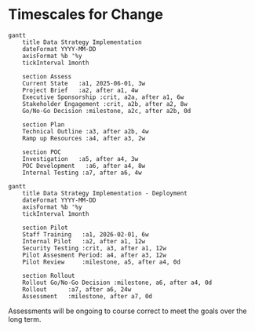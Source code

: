 # Timescales for Change

<style>
  /* Default for dark themes - white text */
  .mermaid text {
    fill: white !important;
  }
  .mermaid .taskText, 
  .mermaid .sectionTitle, 
  .mermaid .grid text, 
  .mermaid .tickText,
  .mermaid .titleText,
  .mermaid .labelText,
  .mermaid .loopText,
  .mermaid .actor text {
    fill: white !important;
  }
  
  /* Handle mdBook light and rust themes - black text */
  html.light .mermaid text,
  html.light .mermaid .taskText,
  html.light .mermaid .sectionTitle,
  html.light .mermaid .grid text,
  html.light .mermaid .tickText,
  html.light .mermaid .titleText,
  html.light .mermaid .labelText,
  html.light .mermaid .loopText,
  html.light .mermaid .actor text,
  html.rust .mermaid text,
  html.rust .mermaid .taskText,
  html.rust .mermaid .sectionTitle,
  html.rust .mermaid .grid text,
  html.rust .mermaid .tickText,
  html.rust .mermaid .titleText,
  html.rust .mermaid .labelText,
  html.rust .mermaid .loopText,
  html.rust .mermaid .actor text {
    fill: black !important;
  }
  
  /* Ensure dark themes have white text */
  html.navy .mermaid text,
  html.navy .mermaid .taskText,
  html.navy .mermaid .sectionTitle,
  html.navy .mermaid .grid text,
  html.navy .mermaid .tickText,
  html.navy .mermaid .titleText,
  html.navy .mermaid .labelText,
  html.navy .mermaid .loopText,
  html.navy .mermaid .actor text,
  html.ayu .mermaid text,
  html.ayu .mermaid .taskText,
  html.ayu .mermaid .sectionTitle,
  html.ayu .mermaid .grid text,
  html.ayu .mermaid .tickText,
  html.ayu .mermaid .titleText,
  html.ayu .mermaid .labelText,
  html.ayu .mermaid .loopText,
  html.ayu .mermaid .actor text,
  html.coal .mermaid text,
  html.coal .mermaid .taskText,
  html.coal .mermaid .sectionTitle,
  html.coal .mermaid .grid text,
  html.coal .mermaid .tickText,
  html.coal .mermaid .titleText,
  html.coal .mermaid .labelText,
  html.coal .mermaid .loopText,
  html.coal .mermaid .actor text {
    fill: white !important;
  }
  
  /* Ensure links and other specific elements have correct colors in light themes */
  html.light .mermaid .flowchart-link,
  html.rust .mermaid .flowchart-link {
    stroke: #333 !important;
  }
  
  /* Ensure links have correct colors in dark themes */
  html.navy .mermaid .flowchart-link,
  html.ayu .mermaid .flowchart-link,
  html.coal .mermaid .flowchart-link {
    stroke: #ccc !important;
  }
  
  /* Additional styles for better visibility in all themes */
  .mermaid .grid path {
    stroke-opacity: 0.5;
  }
  .mermaid .today {
    stroke-width: 2px;
  }
</style>

```mermaid
gantt
    title Data Strategy Implementation
    dateFormat YYYY-MM-DD
    axisFormat %b '%y
    tickInterval 1month
    
    section Assess
    Current State   :a1, 2025-06-01, 3w
    Project Brief   :a2, after a1, 4w
    Executive Sponsorship :crit, a2a, after a1, 6w
    Stakeholder Engagement :crit, a2b, after a2, 8w
    Go/No-Go Decision :milestone, a2c, after a2b, 0d
   
    section Plan
    Technical Outline :a3, after a2b, 4w
    Ramp up Resources :a4, after a3, 2w
    
    section POC
    Investigation   :a5, after a4, 3w
    POC Development   :a6, after a4, 8w
    Internal Testing :a7, after a6, 4w
```

```mermaid
gantt
    title Data Strategy Implementation - Deployment
    dateFormat YYYY-MM-DD
    axisFormat %b '%y
    tickInterval 1month
    
    section Pilot
    Staff Training   :a1, 2026-02-01, 6w
    Internal Pilot   :a2, after a1, 12w
    Security Testing :crit, a3, after a1, 12w
    Pilot Assesment Period: a4, after a3, 12w
    Pilot Review     :milestone, a5, after a4, 0d
    
    section Rollout
    Rollout Go/No-Go Decision :milestone, a6, after a4, 0d
    Rollout      :a7, after a6, 24w
    Assessment   :milestone, after a7, 0d
```

Assessments will be ongoing to course correct to meet the goals over the long term.


